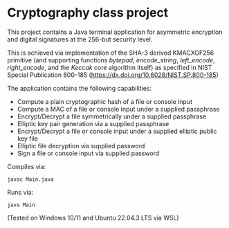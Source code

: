 # Cryptography class project
This project contains a Java terminal application for asymmetric encryption and digital signatures at the 256-but security level.

This is achieved via implementation of the SHA-3 derived KMACXOF256 primitive (and supporting functions _bytepad_, _encode_string_, _left_encode_, _right_encode_, and the _Keccak_ core algorithm itself) as specified in NIST Special Publication 800-185 (https://dx.doi.org/10.6028/NIST.SP.800-185)

The application contains the following capabilities:
  - Compute a plain cryptographic hash of a file or console input
  - Compute a MAC of a file or console input under a supplied passphrase
  - Encrypt/Decrypt a file symmetrically under a supplied passphrase
  - Elliptic key pair generation via a supplied passphrase
  - Encrypt/Decrypt a file or console input under a supplied elliptic public key file
  - Elliptic file decryption via supplied password
  - Sign a file or console input via supplied password

Compiles via:
```
javac Main.java
```

Runs via:
```
java Main
```

(Tested on Windows 10/11 and Ubuntu 22.04.3 LTS via WSL)
